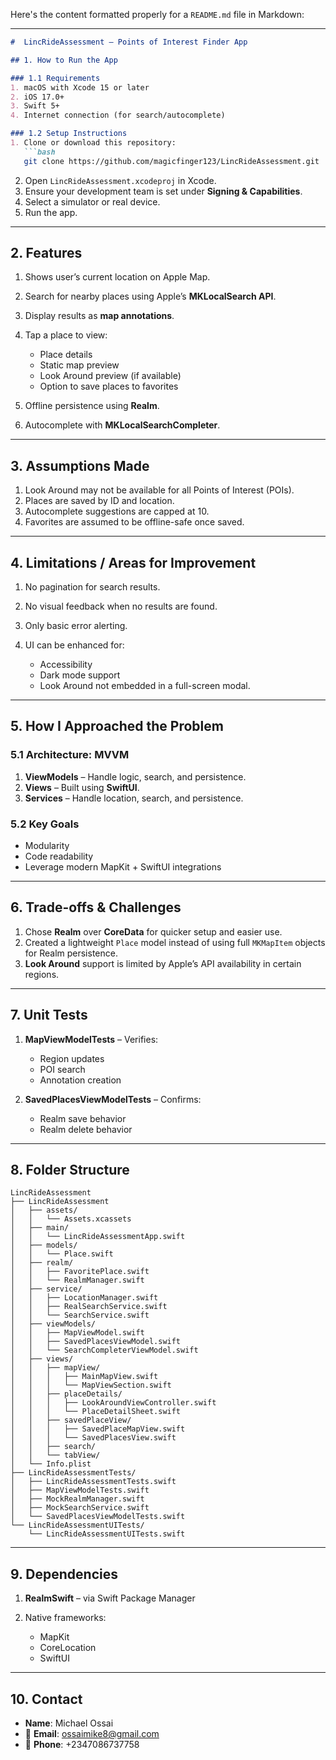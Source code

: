 Here's the content formatted properly for a `README.md` file in Markdown:

---

````markdown
#  LincRideAssessment – Points of Interest Finder App

## 1. How to Run the App

### 1.1 Requirements
1. macOS with Xcode 15 or later  
2. iOS 17.0+  
3. Swift 5+  
4. Internet connection (for search/autocomplete)

### 1.2 Setup Instructions
1. Clone or download this repository:
   ```bash
   git clone https://github.com/magicfinger123/LincRideAssessment.git
````

2. Open `LincRideAssessment.xcodeproj` in Xcode.
3. Ensure your development team is set under **Signing & Capabilities**.
4. Select a simulator or real device.
5. Run the app.

---

## 2. Features

1. Shows user’s current location on Apple Map.
2. Search for nearby places using Apple’s **MKLocalSearch API**.
3. Display results as **map annotations**.
4. Tap a place to view:

   * Place details
   * Static map preview
   * Look Around preview (if available)
   * Option to save places to favorites
5. Offline persistence using **Realm**.
6. Autocomplete with **MKLocalSearchCompleter**.

---

## 3. Assumptions Made

1. Look Around may not be available for all Points of Interest (POIs).
2. Places are saved by ID and location.
3. Autocomplete suggestions are capped at 10.
4. Favorites are assumed to be offline-safe once saved.

---

## 4. Limitations / Areas for Improvement

1. No pagination for search results.
2. No visual feedback when no results are found.
3. Only basic error alerting.
4. UI can be enhanced for:

   * Accessibility
   * Dark mode support
   * Look Around not embedded in a full-screen modal.

---

## 5. How I Approached the Problem

### 5.1 Architecture: MVVM

1. **ViewModels** – Handle logic, search, and persistence.
2. **Views** – Built using **SwiftUI**.
3. **Services** – Handle location, search, and persistence.

### 5.2 Key Goals

* Modularity
* Code readability
* Leverage modern MapKit + SwiftUI integrations

---

## 6.  Trade-offs & Challenges

1. Chose **Realm** over **CoreData** for quicker setup and easier use.
2. Created a lightweight `Place` model instead of using full `MKMapItem` objects for Realm persistence.
3. **Look Around** support is limited by Apple’s API availability in certain regions.

---

## 7. Unit Tests

1. **MapViewModelTests** – Verifies:

   * Region updates
   * POI search
   * Annotation creation
2. **SavedPlacesViewModelTests** – Confirms:

   * Realm save behavior
   * Realm delete behavior

---

## 8. Folder Structure

```
LincRideAssessment
├── LincRideAssessment
│   ├── assets/
│   │   └── Assets.xcassets
│   ├── main/
│   │   └── LincRideAssessmentApp.swift
│   ├── models/
│   │   └── Place.swift
│   ├── realm/
│   │   ├── FavoritePlace.swift
│   │   └── RealmManager.swift
│   ├── service/
│   │   ├── LocationManager.swift
│   │   ├── RealSearchService.swift
│   │   └── SearchService.swift
│   ├── viewModels/
│   │   ├── MapViewModel.swift
│   │   ├── SavedPlacesViewModel.swift
│   │   └── SearchCompleterViewModel.swift
│   ├── views/
│   │   ├── mapView/
│   │   │   ├── MainMapView.swift
│   │   │   └── MapViewSection.swift
│   │   ├── placeDetails/
│   │   │   ├── LookAroundViewController.swift
│   │   │   └── PlaceDetailSheet.swift
│   │   ├── savedPlaceView/
│   │   │   ├── SavedPlaceMapView.swift
│   │   │   └── SavedPlacesView.swift
│   │   ├── search/
│   │   └── tabView/
│   └── Info.plist
├── LincRideAssessmentTests/
│   ├── LincRideAssessmentTests.swift
│   ├── MapViewModelTests.swift
│   ├── MockRealmManager.swift
│   ├── MockSearchService.swift
│   └── SavedPlacesViewModelTests.swift
└── LincRideAssessmentUITests/
    └── LincRideAssessmentUITests.swift
```

---

## 9. Dependencies

1. **RealmSwift** – via Swift Package Manager
2. Native frameworks:

   * MapKit
   * CoreLocation
   * SwiftUI

---

## 10. Contact

* **Name**: Michael Ossai
* 📧 **Email**: [ossaimike8@gmail.com](mailto:ossaimike8@gmail.com)
* 📱 **Phone**: +2347086737758

